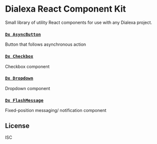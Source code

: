 # Dialexa React Component Kit
Small library of utility React components for use with any Dialexa project.

### [`Dx AsyncButton`](src/components/AsyncButton/README.md)
Button that follows asynchronous action

### [`Dx Checkbox`](src/components/Checkbox/README.md)
Checkbox component

### [`Dx Dropdown`](src/components/Dropdown/README.md)
Dropdown component

### [`Dx FlashMessage`](src/components/FlashMessage/README.md)
Fixed-position messaging/ notification component

## License

ISC

